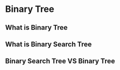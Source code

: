 # Binary Tree

## What is  Binary Tree


## What is Binary Search Tree



## Binary Search Tree VS Binary Tree 



